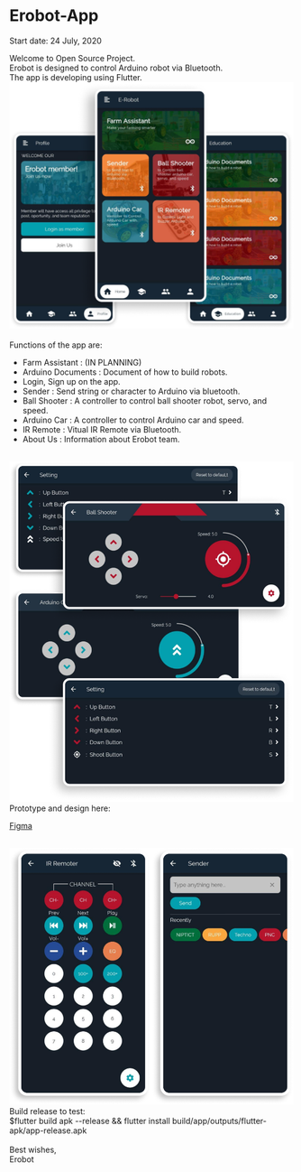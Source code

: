 # Erobot-App

Start date: 24 July, 2020

Welcome to Open Source Project.<br>
Erobot is designed to control Arduino robot via Bluetooth.<br>The app is developing using Flutter.
<br>
<img src="./assets/screenshots/5screen.png"><br><br>
Functions of the app are:<br>

* Farm Assistant : (IN PLANNING)
* Arduino Documents : Document of how to build robots.
* Login, Sign up on the app.
* Sender : Send string or character to Arduino via bluetooth.
* Ball Shooter : A controller to control ball shooter robot, servo, and speed.
* Arduino Car : A controller to control Arduino car and speed.
* IR Remote : Vitual IR Remote via Bluetooth.
* About Us : Information about Erobot team.

<br>
<img src="./assets/screenshots/4screen.png">
Prototype and design here: <p><a href="https://www.figma.com/file/x1edWP3L1by9QWuI5EVUiP/E-Robot-App?node-id=0%3A1" title="Figma">Figma</a></p>
<br>
<img src="./assets/screenshots/2screen.png"><br>
Build release to test:<br>
$flutter build apk --release && flutter install build/app/outputs/flutter-apk/app-release.apk
<br><br>
Best wishes, <br>
Erobot

 
 
 
